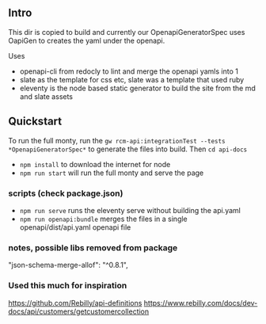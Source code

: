 ## Intro

This dir is copied to build and currently our OpenapiGeneratorSpec uses OapiGen
to creates the yaml under the openapi. 

Uses

- openapi-cli from redocly to lint and merge the openapi yamls into 1
- slate as the template for css etc, slate was a template that used ruby
- eleventy is the node based static generator to build the site from the md and slate assets

## Quickstart

To run the full monty, run the `gw rcm-api:integrationTest --tests *OpenapiGeneratorSpec*`
to generate the files into build. Then `cd api-docs`

- `npm install` to download the internet for node
- `npm run start` will run the full monty and serve the page

### scripts (check package.json)

- `npm run serve` runs the eleventy serve without building the api.yaml
- `npm run openapi:bundle` merges the files in a single openapi/dist/api.yaml openapi file


### notes, possible libs removed from package
"json-schema-merge-allof": "^0.8.1",

### Used this much for inspiration
https://github.com/Rebilly/api-definitions
https://www.rebilly.com/docs/dev-docs/api/customers/getcustomercollection
